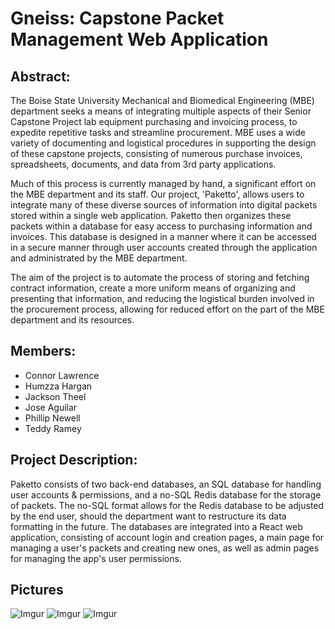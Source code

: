 # Gneiss: Capstone Packet Management Web Application

## Abstract:
The Boise State University Mechanical and Biomedical Engineering (MBE) department seeks a means of integrating multiple aspects of their Senior Capstone Project lab equipment purchasing and invoicing process, to expedite repetitive tasks and streamline procurement. MBE uses a wide variety of documenting and logistical procedures in supporting the design of these capstone projects, consisting of numerous purchase invoices, spreadsheets, documents, and data from 3rd party applications. 

Much of this process is currently managed by hand, a significant effort on the MBE department and its staff. Our project, 'Paketto', allows users to integrate many of these diverse sources of information into digital packets stored within a single web application. Paketto then organizes these packets within a database for easy access to purchasing information and invoices. This database is designed in a manner where it can be accessed in a secure manner through user accounts created through the application and administrated by the MBE department.

The aim of the project is to automate the process of storing and fetching contract information, create a more uniform means of organizing and presenting that information, and reducing the logistical burden involved in the procurement process, allowing for reduced effort on the part of the MBE department and its resources.

## Members:
 - Connor Lawrence
 - Humzza Hargan
 - Jackson Theel
 - Jose Aguilar
 - Phillip Newell
 - Teddy Ramey

## Project Description:
Paketto consists of two back-end databases, an SQL database for handling user accounts & permissions, and a no-SQL Redis database for the storage of packets. The no-SQL format allows for the Redis database to be adjusted by the end user, should the department want to restructure its data formatting in the future. The databases are integrated into a React web application, consisting of account login and creation pages, a main page for managing a user's packets and creating new ones, as well as admin pages for managing the app's user permissions.

## Pictures
![Imgur](https://imgur.com/5iyfEWk.png)
![Imgur](https://imgur.com/n9W60Aj.png)
![Imgur](https://imgur.com/rnxX2nZ.png)
